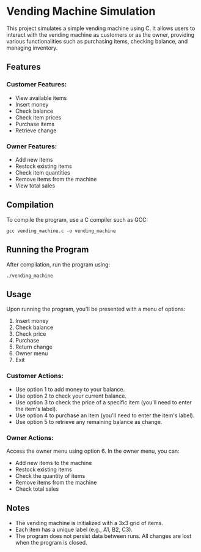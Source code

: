# Vending Machine Simulation

This project simulates a simple vending machine using C. It allows users to interact with the vending machine as customers or as the owner, providing various functionalities such as purchasing items, checking balance, and managing inventory.

## Features

### Customer Features:
- View available items
- Insert money
- Check balance
- Check item prices
- Purchase items
- Retrieve change

### Owner Features:
- Add new items
- Restock existing items
- Check item quantities
- Remove items from the machine
- View total sales

## Compilation

To compile the program, use a C compiler such as GCC:

```
gcc vending_machine.c -o vending_machine
```

## Running the Program

After compilation, run the program using:

```
./vending_machine
```

## Usage

Upon running the program, you'll be presented with a menu of options:

1. Insert money
2. Check balance
3. Check price
4. Purchase
5. Return change
6. Owner menu
7. Exit

### Customer Actions:
- Use option 1 to add money to your balance.
- Use option 2 to check your current balance.
- Use option 3 to check the price of a specific item (you'll need to enter the item's label).
- Use option 4 to purchase an item (you'll need to enter the item's label).
- Use option 5 to retrieve any remaining balance as change.

### Owner Actions:
Access the owner menu using option 6. In the owner menu, you can:
- Add new items to the machine
- Restock existing items
- Check the quantity of items
- Remove items from the machine
- Check total sales

## Notes

- The vending machine is initialized with a 3x3 grid of items.
- Each item has a unique label (e.g., A1, B2, C3).
- The program does not persist data between runs. All changes are lost when the program is closed.
